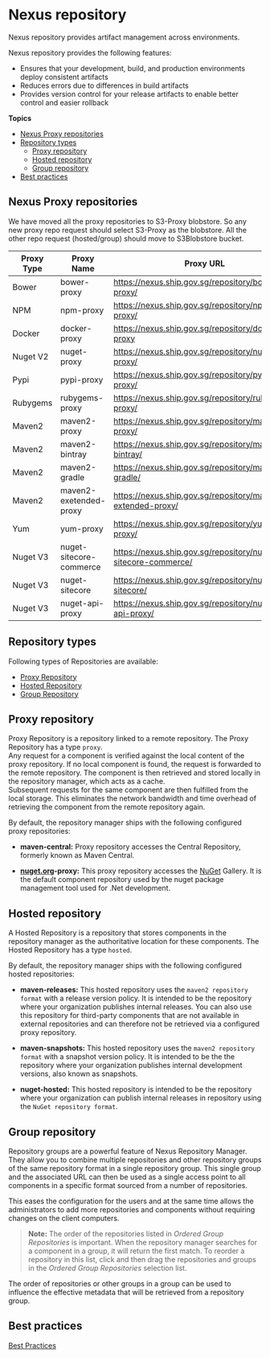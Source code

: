 # Nexus repository

Nexus repository provides artifact management across environments. 

Nexus repository provides the following features:
- Ensures that your development, build, and production environments deploy consistent artifacts  
- Reduces errors due to differences in build artifacts
- Provides version control for your release artifacts to enable better control and easier rollback


**Topics**
- [Nexus Proxy repositories](#nexus-proxy-repositories)
- [Repository types](#repository-types)
    - [Proxy repository](#proxy-repository)
    - [Hosted repository](#hosted-repository)
    - [Group repository](#group-repository)
- [Best practices](#best-practices)


## Nexus Proxy repositories

We have moved all the proxy repositories to S3-Proxy blobstore. So any new proxy repo request should select S3-Proxy as the blobstore.  All the other repo request (hosted/group) should move to S3Blobstore bucket. 

|Proxy Type|Proxy Name|Proxy URL|Upstream URL (in this order)|
|---|---|---|---|  
|Bower|	bower-proxy|	https://nexus.ship.gov.sg/repository/bower-proxy/	|https://registry.bower.io
|NPM|	npm-proxy|	https://nexus.ship.gov.sg/repository/npm-proxy/|	https://registry.npmjs.org/
|	Docker|	docker-proxy|	https://nexus.ship.gov.sg/repository/docker-proxy | https://registry-1.docker.io
|	Nuget V2|	nuget-proxy|	https://nexus.ship.gov.sg/repository/nuget-proxy/	|https://www.nuget.org/api/v2/
|	Pypi	|pypi-proxy|	https://nexus.ship.gov.sg/repository/pypi-proxy/	|https://pypi.org
|	Rubygems|	rubygems-proxy|	https://nexus.ship.gov.sg/repository/rubygems-proxy/	|https://rubygems.org
|	Maven2	|maven2-proxy	|https://nexus.ship.gov.sg/repository/maven2-proxy/	|https://repo.maven.apache.org/maven2
|	Maven2|	maven2-bintray	|https://nexus.ship.gov.sg/repository/maven2-bintray/	|https://jcenter.bintray.com
|	Maven2|	maven2-gradle	|https://nexus.ship.gov.sg/repository/maven2-gradle/	|https://plugins.gradle.org/m2/
|	Maven2|	maven2-exetended-proxy|	https://nexus.ship.gov.sg/repository/maven2-extended-proxy/	|https://repo1.maven.org/maven2/ <br>https://jcenter.bintray.com <br>https://plugins.gradle.org/m2/
|	Yum|	yum-proxy|	https://nexus.ship.gov.sg/repository/yum-proxy/	|http://mirror.centos.org/centos/
|	Nuget V3|	nuget-sitecore-commerce	|https://nexus.ship.gov.sg/repository/nuget-sitecore-commerce/|	https://sitecore.myget.org/F/sc-commerce-packages/api/v3/index.json
|	Nuget V3|	nuget-sitecore|	https://nexus.ship.gov.sg/repository/nuget-sitecore/|	https://sitecore.myget.org/F/sc-packages/api/v3/index.json
|	Nuget V3|	nuget-api-proxy|	https://nexus.ship.gov.sg/repository/nuget-api-proxy/	|https://api.nuget.org/v3/index.json


## Repository types

Following types of Repositories are available:
- [Proxy Repository](#proxy-repository)
- [Hosted Repository](#hosted-repository)
- [Group Repository](#group-repository)

## Proxy repository
Proxy Repository is a repository linked to a remote repository. The Proxy Repository has a type `proxy`.  
Any request for a component is verified against the local content of the proxy repository. If no local component is found, the request is forwarded to the remote repository. The component is then retrieved and stored locally in the repository manager, which acts as a cache.  
Subsequent requests for the same component are then fulfilled from the local storage. This eliminates the network bandwidth and time overhead of retrieving the component from the remote repository again.

By default, the repository manager ships with the following configured proxy repositories:

- **maven-central:** Proxy repository accesses the Central Repository, formerly known as Maven Central.

- **[nuget.org](http://nuget.org/)-proxy:** This proxy repository accesses the [NuGet](https://www.nuget.org/) Gallery. It is the default component repository used by the nuget package management tool used for .Net development.

## Hosted repository
A Hosted Repository is a repository that stores components in the repository manager as the authoritative location for these components. The Hosted Repository has a type `hosted`. 

By default, the repository manager ships with the following configured hosted repositories:

- **maven-releases:** This hosted repository uses the `maven2 repository format` with a release version policy. It is intended to be the repository where your organization publishes internal releases. You can also use this repository for third-party components that are not available in external repositories and can therefore not be retrieved via a configured proxy repository.

- **maven-snapshots:** This hosted repository uses the `maven2 repository format` with a snapshot version policy. It is intended to be the the repository where your organization publishes internal development versions, also known as snapshots.

- **nuget-hosted:** This hosted repository is intended to be the repository where your organization can publish internal releases in repository using the `NuGet repository format`.

## Group repository  

Repository groups are a powerful feature of Nexus Repository Manager. They allow you to combine multiple repositories and other repository groups of the same repository format in a single repository group. This single group and the associated URL can then be used as a single access point to all components in a specific format sourced from a number of repositories.  

This eases the configuration for the users and at the same time allows the administrators to add more repositories and components without requiring changes on the client computers.  

>**Note:** The order of the repositories listed in *Ordered Group Repositories* is important. When the repository manager searches for a component in a group, it will return the first match. To reorder a repository in this list, click and then drag the repositories and groups in the *Ordered Group Repositories* selection list.  

The order of repositories or other groups in a group can be used to influence the effective metadata that will be retrieved from a repository group.   


## Best practices

[Best Practices](./snippets/best-practices.md ':include')



<!--
- Place hosted repositories higher in the list than proxy repositories within the list. For proxy repositories, the repository manager needs to periodically check remote for updates, which will incur more overhead than a hosted repository lookup.  
- Place repositories with a higher probability of matching the majority of components higher in this list. If most of your components will be retrieved from the Central Repository, putting Central higher in this list than a smaller, more focused repository will improve the performance because the repository manager will not search the smaller remote repository for as many missing components.  
-->